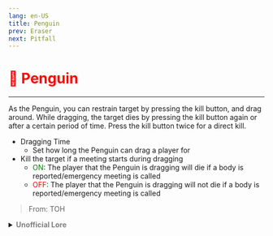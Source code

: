 ```yaml
---
lang: en-US
title: Penguin
prev: Eraser
next: Pitfall
---
```


# <font color="red">🐧 <b>Penguin</b></font> <Badge text="Hindering" type="tip" vertical="middle"/>
---

As the Penguin, you can restrain target by pressing the kill button, and drag around.
While dragging, the target dies by pressing the kill button again or after a certain period of time.
Press the kill button twice for a direct kill.

* Dragging Time
  * Set how long the Penguin can drag a player for
* Kill the target if a meeting starts during dragging
  * <font color=green>ON</font>: The player that the Penguin is dragging will die if a body is reported/emergency meeting is called
  * <font color=red>OFF</font>: The player that the Penguin is dragging will not die if a body is reported/emergency meeting is called

> From: TOH

<details>
<summary><b><font color=gray>Unofficial Lore</font></b></summary>

Penguin go waddle waddle, walk and eat fish shaped beans. Yum!
> Submitted by: crxstos
</details>